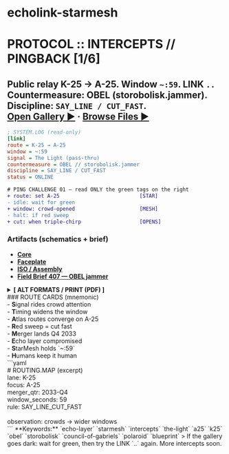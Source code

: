 # echolink-starmesh
# PROTOCOL :: INTERCEPTS // PINGBACK [1/6]
Public relay **K-25 → A-25**. Window `~:59`. LINK `..`  
Countermeasure: **OBEL** (storobolisk.jammer). Discipline: `SAY_LINE / CUT_FAST`.  
[Open Gallery ▶](https://djga77.github.io/echolink-starmesh/) · [Browse Files ▶](https://github.com/djga77/echolink-starmesh)
---
```ini
; SYSTEM.LOG (read-only)
[link]
route = K-25 → A-25
window = ~:59
signal = The Light (pass-thru)
countermeasure = OBEL // storobolisk.jammer
discipline = SAY_LINE / CUT_FAST
status = ONLINE
```
```diff
# PING CHALLENGE 01 — read ONLY the green tags on the right
+ route: set A-25                          [STAR]
- idle: wait for green
+ window: crowd-opened                     [MESH]
- halt: if red sweep
+ cut: when triple-chirp                   [OPENS]
```
### Artifacts (schematics + brief)
- [**Core**](https://github.com/djga77/echolink-starmesh/blob/main/blueprint-starmesh-core-web.png)
- [**Faceplate**](https://github.com/djga77/echolink-starmesh/blob/main/blueprint-starmesh-faceplate-web.png)
- [**ISO / Assembly**](https://github.com/djga77/echolink-starmesh/blob/main/blueprint-starmesh-iso-assembly-web.png)
- [**Field Brief 407 — OBEL jammer**](https://github.com/djga77/echolink-starmesh/blob/main/field-brief-407-obel-jammer-web.png)
<details>
<summary><strong>[ ALT FORMATS / PRINT (PDF) ]</strong></summary>
  
- **Core (print)** — [PDF](https://github.com/djga77/echolink-starmesh/blob/main/blueprint-starmesh-core-print.pdf)
- **Faceplate (print)** — [PDF](https://github.com/djga77/echolink-starmesh/blob/main/blueprint-starmesh-faceplate-print.pdf)
- **ISO / Assembly (print)** — [PDF](https://github.com/djga77/echolink-starmesh/blob/main/blueprint-starmesh-iso-assembly-print.pdf)
- **Field Brief 407 — OBEL jammer (print)** — [PDF](https://github.com/djga77/echolink-starmesh/blob/main/field-brief-407-obel-jammer-print.pdf)
</details>
### ROUTE CARDS (mnemonic)<BR>
- <B>S</B>ignal rides crowd attention<BR>
- <B>T</B>iming widens the window<BR>
- <B>A</B>tlas routes converge on A-25<BR>
- <B>R</B>ed sweep = cut fast<BR>
- <B>M</B>erger lands Q4 2033<BR>
- <B>E</B>cho layer compromised<BR>
- <B>S</B>tarMesh holds `~:59`<BR>
- <B>H</B>umans keep it human<BR>
```yaml<BR>
# ROUTING.MAP (excerpt)<BR>
lane: K-25<BR>
focus: A-25<BR>
merger_qtr: 2033-Q4<BR>
window_seconds: 59<BR>
rule: SAY_LINE_CUT_FAST<BR><BR>
observation: crowds → wider windows<BR>
```
**Keywords:** `echo-layer` `starmesh` `intercepts` `the-light` `a25` `k25` `obel` `storobolisk` `council-of-gabriels` `polaroid` `blueprint`
> If the gallery goes dark: wait for green, then try the LINK `..` again. More intercepts soon.
